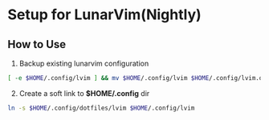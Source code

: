 # Setup for LunarVim(Nightly)

## How to Use

1. Backup existing lunarvim configuration

```bash
[ -e $HOME/.config/lvim ] && mv $HOME/.config/lvim $HOME/.config/lvim.old
```

2. Create a soft link to **$HOME/.config** dir

```bash
ln -s $HOME/.config/dotfiles/lvim $HOME/.config/lvim
```
